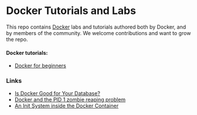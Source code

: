 # Docker Tutorials and Labs

This repo contains [Docker](https://docker.com) labs and tutorials authored both by Docker, and by members of the community. We welcome contributions and want to grow the repo.

#### Docker tutorials:
* [Docker for beginners](beginner/readme.md)


### Links

* [Is Docker Good for Your Database?](https://www.percona.com/blog/2016/11/16/is-docker-for-your-database/)
* [Docker and the PID 1 zombie reaping problem](https://blog.phusion.nl/2015/01/20/docker-and-the-pid-1-zombie-reaping-problem/)
* [An Init System inside the Docker Container](https://medium.com/@nagarwal/an-init-system-inside-the-docker-container-3821ee233f4b)
